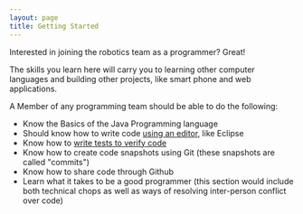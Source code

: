 ```yaml
---
layout: page
title: Getting Started
---
```

Interested in joining the robotics team as a programmer? Great! 

The skills you learn here will carry you to learning other computer languages and building other projects, like smart phone and web applications.

A Member of any programming team should be able to do the following:

* Know the Basics of the Java Programming language
* Should know how to write code [using an editor][11], like Eclipse
* Know how to [write tests to verify code][12]
* Know how to create code snapshots using Git (these snapshots are called "commits")
* Know how to share code through Github
* Learn what it takes to be a good programmer (this section would include both technical chops as well as ways of resolving inter-person conflict over code)

[11]: ../11-eclipse.md
[12]: ../12-unit-test.md
[13]: ../